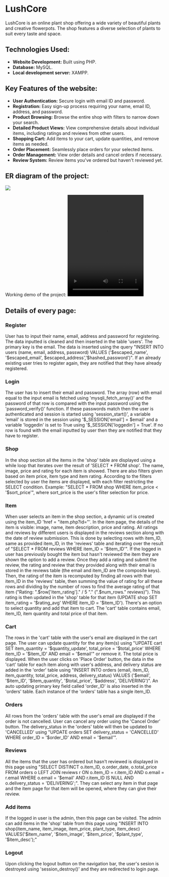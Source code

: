 # LushCore
<p>LushCore is an online plant shop offering a wide variety of beautiful plants and creative flowerpots. The shop features a diverse selection of plants to suit every taste and space.</p>

<h2>Technologies Used:</h2>
<ul>
  <li><strong>Website Development:</strong> Built using PHP.</li>
  <li><strong>Database:</strong> MySQL.</li>
  <li><strong>Local development server:</strong> XAMPP.</li>
</ul>

<h2>Key Features of the website:</h2>
<ul>
  <li><strong>User Authentication:</strong> Secure login with email ID and password.</li>
  <li><strong>Registration:</strong> Easy sign-up process requiring your name, email ID, address, and password.</li>
  <li><strong>Product Browsing:</strong> Browse the entire shop with filters to narrow down your search.</li>
  <li><strong>Detailed Product Views:</strong> View comprehensive details about individual items, including ratings and reviews from other users.</li>
  <li><strong>Shopping Cart:</strong> Add items to your cart, update quantities, and remove items as needed.</li>
  <li><strong>Order Placement:</strong> Seamlessly place orders for your selected items.</li>
  <li><strong>Order Management:</strong> View order details and cancel orders if necessary.</li>
  <li><strong>Review System:</strong> Review items you've ordered but haven't reviewed yet.</li>
</ul>

<h2>ER diagram of the project:</h2>
<image src = "https://github.com/uditisinha/LushCore/assets/123114215/73f2b63c-5b92-4caf-b4a0-86e018620b1a" />

Working demo of the project:
<video src="https://github.com/uditisinha/LushCore/assets/123114215/33aa1f10-20a9-4aac-ba79-1a1d7fc8b598" control height="320" width="240"/>
  
<h2>Details of every page:</h2>
<h3>Register</h3>
<p>User has to input their name, email, address and password for registering. The data inputted is cleaned and then inserted in the table 'users'. The primary key is the email. The data is inserted using the query "INSERT INTO users (name, email, address, password) VALUES ('$escaped_name', '$escaped_email', $escaped_address','$hashed_password')". If an already existing user tries to register again, they are notified that they have already registered.</p>
<h3>Login</h3>
<p>The user has to insert their email and password. The array (row) with email equal to the input email is fetched using 'mysqli_fetch_array()' and the password of that row is compared with the input password using the 'password_verify()' function. If these passwords match then the user is authenticated and session is started using 'session_start()', a variable 'email' is stored in the session using '$_SESSION['email'] = $email' and a variable 'loggedin' is set to True using '$_SESSION['loggedin'] = True'. If no row is found with the email inputted by user then they are notified that they have to register.</p>
<h3>Shop</h3>
<p>In the shop section all the items in the 'shop' table are displayed using a while loop that iterates over the result of 'SELECT * FROM shop'. The name, image, price and rating for each item is showed. There are also filters given based on item price, item type and item rating. According to the filters selected by user the items are displayed, with each filter restricting the SELECT condition. Example: "SELECT * FROM shop WHERE item_price < '$sort_price'", where sort_price is the user's filter selection for price.</p>
<h3>Item</h3>
<p>When user selects an item in the shop section, a dynamic url is created using the item_ID 'href = "item.php?id=<?php echo $row['item_ID']; ?>"'. In the item page, the details of the item is visible: image, name, item description, price and rating. All ratings and reviews by different users is displayed in the reviews section along with the date of review submission. This is done by selecting rows with item_ID, same as provided item_ID, in the 'reviews' table and iterating over the result of "SELECT * FROM reviews WHERE item_ID = '$item_ID'". If the logged in user has previously bought the item but hasn't reviewed the item they are shown the option to add a review. Once they add a rating and submit the review, the rating and review that they provided along with their email is stored in the reviews table (the email and item_ID are the composite keys). Then, the rating of the item is recomputed by finding all rows with that item_ID in the 'reviews' table, then summing the value of rating for all these rows and dividing by the number of rows to find the average rating of that item ("Rating: ".$row['item_rating']." / 5 "." (".$num_rows." reviews)"). This rating is then updated in the 'shop' table for that item (UPDATE shop SET item_rating = '$rating_avg' WHERE item_ID = '$item_ID'). There's an option to select quantity and add that item to cart. The 'cart' table contains email, item_ID, item quantity and total price of that item.</p>
<h3>Cart</h3>
<p>The rows in the 'cart' table with the user's email are displayed in the cart page. The user can update quantity for the any item(s) using "UPDATE cart SET item_quantity = '$quantity_update', total_price = '$total_price' WHERE item_ID = '$item_ID' AND email = '$email'" or remove it. The total price is displayed. When the user clicks on 'Place Order' button, the data in the 'cart' table for each item along with user's address, and delivery status are added in the 'order' table using "INSERT INTO orders (email, item_ID, item_quantity, total_price, address, delivery_status) VALUES ('$email', '$item_ID', '$item_quantity', '$total_price', '$address', 'DELIVERING')". An auto updating primary key field called 'order_ID' is also inserted in the 'orders' table. Each instance of the 'orders' table has a single item_ID.</p>
<h3>Orders</h3>
<p>All rows from the 'orders' table with the user's email are displayed if the order is not cancelled. User can cancel any order using the 'Cancel Order' button. The delivery_status in the 'orders' table will then be updated to 'CANCELLED' using "UPDATE orders SET delivery_status = 'CANCELLED' WHERE order_ID = '$order_ID' AND email = '$email'".</p>
<h3>Reviews</h3>
<p>All the items that the user has ordered but hasn't reviewed is displayed in this page using "SELECT DISTINCT o.item_ID, o.order_date, o.total_price FROM orders o LEFT JOIN reviews r ON o.item_ID = r.item_ID AND o.email = r.email WHERE o.email = '$email' AND r.item_ID IS NULL AND o.delivery_status = 'DELIVERING';". They can select any item in that page and the item page for that item will be opened, where they can give their review.</p>
<h3>Add items</h3>
<p>If the logged in user is the admin, then this page can be visited. The admin can add items in the 'shop' table from this page using "INSERT INTO shop(item_name, item_image, item_price, plant_type, item_desc) VALUES('$item_name', '$item_image', '$item_price', '$plant_type', '$item_desc');"</p>
<h3>Logout</h3>
<p>Upon clicking the logout button on the navigation bar, the user's sesion is destroyed using 'session_destroy()' and they are redirected to login page.</p>
